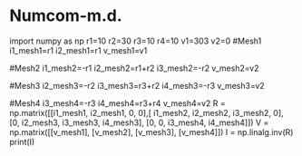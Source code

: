 # Numcom-m.d.
import numpy as np
r1=10
r2=30
r3=10
r4=10
v1=303
v2=0
#Mesh1
i1_mesh1=r1
i2_mesh1=r1
v_mesh1=v1

#Mesh2
i1_mesh2=-r1
i2_mesh2=r1+r2
i3_mesh2=-r2
v_mesh2=v2

#Mesh3
i2_mesh3=-r2
i3_mesh3=r3+r2
i4_mesh3=-r3
v_mesh3=v2

#Mesh4
i3_mesh4=-r3
i4_mesh4=r3+r4
v_mesh4=v2
R = np.matrix([[i1_mesh1, i2_mesh1, 0, 0],[ i1_mesh2, i2_mesh2, i3_mesh2, 0], [0, i2_mesh3, i3_mesh3, i4_mesh3], [0, 0, i3_mesh4, i4_mesh4]])
V = np.matrix([[v_mesh1], [v_mesh2], [v_mesh3], [v_mesh4]])
I = np.linalg.inv(R) 
print(I)
